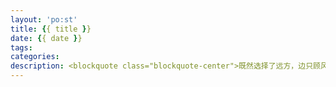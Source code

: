```yaml
---
layout: 'po:st'
title: {{ title }}
date: {{ date }}
tags: 
categories:
description: <blockquote class="blockquote-center">既然选择了远方，边只顾风雨兼程</blockquote>
---
```


